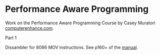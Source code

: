 # Performance Aware Programming

Work on the Performance Aware Programming Course by Casey Muratori [computerenhance.com](computerenhance.com).

Part 1

Dissambler for 8086 MOV instructions. See p160+ of the [manual](https://edge.edx.org/c4x/BITSPilani/EEE231/asset/8086_family_Users_Manual_1_.pdf).
